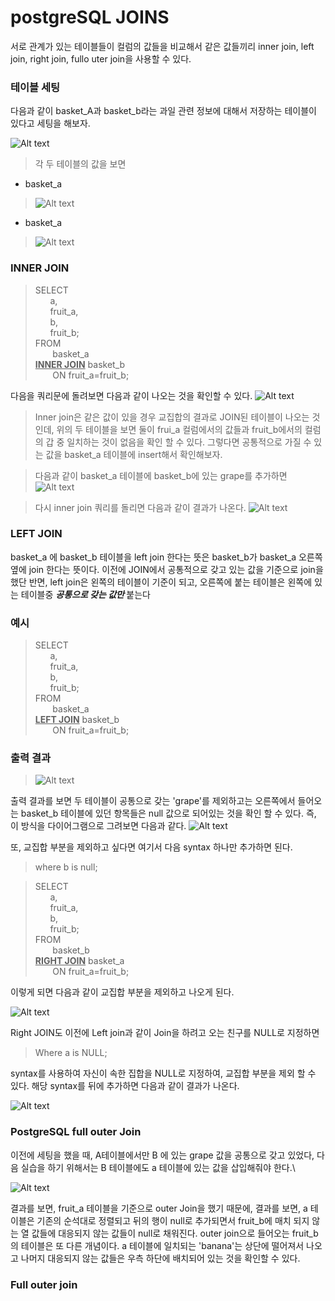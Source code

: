# postgreSQL JOINS
서로 관계가 있는 테이블들이 컬럼의 값들을 비교해서 같은 값들끼리 inner join, left join, right join, fullo uter join을 사용할 수 있다.

### 테이블 세팅

다음과 같이 basket_A과 basket_b라는 과일 관련 정보에 대해서 저장하는 테이블이 
있다고 세팅을 해보자.

![Alt text](image.png)

> 각 두 테이블의 값을 보면
* basket_a
> ![Alt text](image-1.png)

* basket_a
> ![Alt text](image-2.png)

### INNER JOIN
>SELECT<br>
    &nbsp;&nbsp;&nbsp;&nbsp;&nbsp;
    a,<br>
	&nbsp;&nbsp;&nbsp;&nbsp;&nbsp;
    fruit_a,<br>
    &nbsp;&nbsp;&nbsp;&nbsp;&nbsp;
    b,<br>
    &nbsp;&nbsp;&nbsp;&nbsp;&nbsp;
    fruit_b;<br>
FROM<br>
	&nbsp;&nbsp;&nbsp;&nbsp;&nbsp;&nbsp;
    basket_a<br>
<u><b>INNER JOIN</u></b> basket_b<br>
	&nbsp;&nbsp;&nbsp;&nbsp;&nbsp;&nbsp;
    ON fruit_a=fruit_b;<br>

다음을 쿼리문에 돌려보면 다음과 같이 나오는 것을 확인할 수 있다.
![Alt text](image-3.png)
> Inner join은 같은 값이 있을 경우 교집합의 결과로 JOIN된 테이블이 나오는 것인데, 위의 두 테이블을 보면 
둘이  frui_a 컬럼에서의 값들과 fruit_b에서의 컬럼의 갑 중 일치하는 것이 없음을 확인 할 수 있다. 그렇다면 공통적으로 가질 수 있는 값을 basket_a 테이블에 insert해서 확인해보자.

> 다음과 같이 basket_a 테이블에 basket_b에 있는 grape를 추가하면
![Alt text](image-4.png)

> 다시 inner join 쿼리를 돌리면 다음과 같이 결과가 나온다.
![Alt text](image-5.png)


### LEFT JOIN
basket_a 에 basket_b 테이블을 left join 한다는 뜻은 basket_b가 basket_a 오른쪽 옆에 join 한다는 뜻이다. 이전에 JOIN에서 공통적으로 갖고 있는 값을 기준으로 join을 했단 반면, left join은 왼쪽의 테이블이 기준이 되고, 오른쪽에 붙는 테이블은 왼쪽에 있는 테이블중  <b><i>공통으로 갖는 값만 </b></i> 붙는다

### 예시

>SELECT<br>
    &nbsp;&nbsp;&nbsp;&nbsp;&nbsp;
    a,<br>
	&nbsp;&nbsp;&nbsp;&nbsp;&nbsp;
    fruit_a,<br>
    &nbsp;&nbsp;&nbsp;&nbsp;&nbsp;
    b,<br>
    &nbsp;&nbsp;&nbsp;&nbsp;&nbsp;
    fruit_b;<br>
FROM<br>
	&nbsp;&nbsp;&nbsp;&nbsp;&nbsp;&nbsp;
    basket_a<br>
<u><b>LEFT JOIN</u></b> basket_b<br>
	&nbsp;&nbsp;&nbsp;&nbsp;&nbsp;&nbsp;
    ON fruit_a=fruit_b;<br>

### 출력 결과
> ![Alt text](image-6.png)

출력 결과를 보면 두 테이블이 공통으로 갖는 'grape'를 제외하고는 오른쪽에서 들어오는 basket_b 테이블에 있던 항목들은 null 값으로 되어있는 것을 확인 할 수 있다. 즉, 이 방식을 다이어그램으로 그려보면 다음과 같다.
![Alt text](image-7.png)

또, 교집합 부분을 제외하고 싶다면 여기서 
다음 syntax 하나만 추가하면 된다.
> where b is null;

>SELECT<br>
    &nbsp;&nbsp;&nbsp;&nbsp;&nbsp;
    a,<br>
	&nbsp;&nbsp;&nbsp;&nbsp;&nbsp;
    fruit_a,<br>
    &nbsp;&nbsp;&nbsp;&nbsp;&nbsp;
    b,<br>
    &nbsp;&nbsp;&nbsp;&nbsp;&nbsp;
    fruit_b;<br>
FROM<br> 
	&nbsp;&nbsp;&nbsp;&nbsp;&nbsp;&nbsp;
    basket_b<br>
<u><b>RIGHT JOIN</u></b> basket_a<br>
	&nbsp;&nbsp;&nbsp;&nbsp;&nbsp;&nbsp;
    ON fruit_a=fruit_b;<br>

이렇게 되면 다음과 같이 교집합 부분을 제외하고 나오게 된다.

![Alt text](image-9.png)

Right JOIN도 이전에 Left join과 같이 Join을 하려고 오는 친구를 NULL로 지정하면
> Where a is NULL;

syntax를 사용하여 자신이 속한 집합을 NULL로 지정하여, 교집합 부분을 제외 할 수
있다. 해당 syntax를 뒤에 추가하면 다음과 같이 결과가 나온다.

![Alt text](image-11.png)


### PostgreSQL full outer Join
이전에 세팅을 했을 때, A테이블에서만 B 에 있는 grape 값을 공통으로 갖고 있었다, 다음 실습을 하기 위해서는 B 테이블에도 a 테이블에 있는 값을 삽입해줘야 한다.\

![Alt text](image-12.png)

결과를 보면, fruit_a 테이블을 기준으로 outer Join을 했기 때문에, 결과를 보면, a 테이블은 기존의 순석대로 정렬되고 뒤의 행이 null로 추가되면서 fruit_b에 매치 되지 않는 열 값들에 대응되지 않는 값들이 null로 채워진다. outer join으로 들어오는 fruit_b의 테이블은 또 다른 개념이다. a 테이블에 일치되는 'banana'는 상단에 떨어져서 나오고 나머지 대응되지 않는 값들은 우측 하단에 배치되어 있는 것을 확인할 수 있다.

### Full outer join
